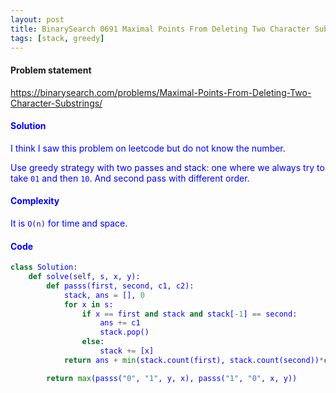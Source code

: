 ```yaml
---
layout: post
title: BinarySearch 0691 Maximal Points From Deleting Two Character Substrings
tags: [stack, greedy]
---
```


#### Problem statement

<a href="https://binarysearch.com/problems/Maximal-Points-From-Deleting-Two-Character-Substrings/"> <font color = blue>https://binarysearch.com/problems/Maximal-Points-From-Deleting-Two-Character-Substrings/

#### Solution
I think I saw this problem on leetcode but do not know the number.

Use greedy strategy with two passes and stack: one where we always try to take `01` and then `10`. And second pass with different order.

#### Complexity
It is `O(n)` for time and space.

#### Code
```python
class Solution:
    def solve(self, s, x, y):
        def passs(first, second, c1, c2):
            stack, ans = [], 0
            for x in s:
                if x == first and stack and stack[-1] == second:
                    ans += c1
                    stack.pop()
                else:
                    stack += [x]
            return ans + min(stack.count(first), stack.count(second))*c2

        return max(passs("0", "1", y, x), passs("1", "0", x, y))
```